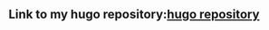 ## Link to my hugo repository:[hugo repository](https://github.com/Raghushubi/raghushubi.github.io)
